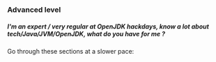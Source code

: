 ### Advanced level

##### I'm an expert / very regular at OpenJDK hackdays, know a lot about tech/Java/JVM/OpenJDK, what do you have for me ?

Go through these sections at a slower pace:




